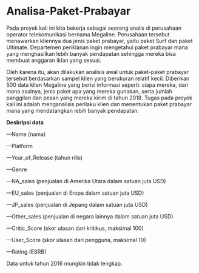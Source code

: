 # Analisa-Paket-Prabayar

Pada proyek kali ini kita bekerja sebagai seorang analis di perusahaan operator telekomunikasi bernama Megaline. Perusahaan tersebut menawarkan kliennya dua jenis paket prabayar, yaitu paket Surf dan paket Ultimate. Departemen periklanan ingin mengetahui paket prabayar mana yang menghasilkan lebih banyak pendapatan sehingga mereka bisa membuat anggaran iklan yang sesuai. 

Oleh karena itu, akan dilakukan analisis awal untuk paket-paket prabayar tersebut berdasarkan sampel klien yang berukuran relatif kecil. Diberikan 500 data klien Megaline yang berisi informasi seperti: siapa mereka, dari mana asalnya, jenis paket apa yang mereka gunakan, serta jumlah panggilan dan pesan yang mereka kirim di tahun 2018. Tugas pada proyek kali ini adalah menganalisis perilaku klien dan menentukan paket prabayar mana yang mendatangkan lebih banyak pendapatan. 

**Deskripsi data**

—Name (nama) 

—Platform 

—Year_of_Release (tahun rilis) 

—Genre 

—NA_sales (penjualan di Amerika Utara dalam satuan juta USD) 

—EU_sales (penjualan di Eropa dalam satuan juta USD) 

—JP_sales (penjualan di Jepang dalam satuan juta USD) 

—Other_sales (penjualan di negara lainnya dalam satuan juta USD) 

—Critic_Score (skor ulasan dari kritikus, maksimal 100) 

—User_Score (skor ulasan dari pengguna, maksimal 10) 

—Rating (ESRB)

Data untuk tahun 2016 mungkin tidak lengkap.
